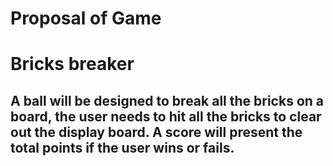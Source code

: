 # Proposal of Game
# Bricks breaker 

## A ball will be designed to break all the bricks on a board, the user needs to hit all the bricks to clear out the display board. A score will present the total points if the user wins or fails. 